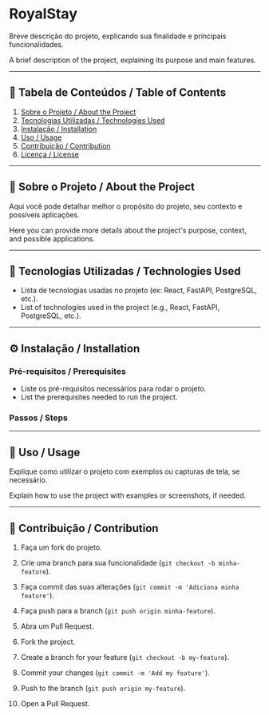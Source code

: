# RoyalStay

Breve descrição do projeto, explicando sua finalidade e principais funcionalidades.

A brief description of the project, explaining its purpose and main features.

---

## 📌 Tabela de Conteúdos / Table of Contents

1. [Sobre o Projeto / About the Project](#-sobre-o-projeto--about-the-project)
2. [Tecnologias Utilizadas / Technologies Used](#-tecnologias-utilizadas--technologies-used)
3. [Instalação / Installation](#-instalação--installation)
4. [Uso / Usage](#-uso--usage)
5. [Contribuição / Contribution](#-contribuição--contribution)
6. [Licença / License](#-licença--license)

---

## 📖 Sobre o Projeto / About the Project

Aqui você pode detalhar melhor o propósito do projeto, seu contexto e possíveis aplicações.

Here you can provide more details about the project's purpose, context, and possible applications.

---

## 🚀 Tecnologias Utilizadas / Technologies Used

- Lista de tecnologias usadas no projeto (ex: React, FastAPI, PostgreSQL, etc.).
- List of technologies used in the project (e.g., React, FastAPI, PostgreSQL, etc.).

---

## ⚙️ Instalação / Installation

### Pré-requisitos / Prerequisites

- Liste os pré-requisitos necessários para rodar o projeto.
- List the prerequisites needed to run the project.

### Passos / Steps


---

## 📌 Uso / Usage

Explique como utilizar o projeto com exemplos ou capturas de tela, se necessário.

Explain how to use the project with examples or screenshots, if needed.

---

## 🤝 Contribuição / Contribution

1. Faça um fork do projeto.
2. Crie uma branch para sua funcionalidade (`git checkout -b minha-feature`).
3. Faça commit das suas alterações (`git commit -m 'Adiciona minha feature'`).
4. Faça push para a branch (`git push origin minha-feature`).
5. Abra um Pull Request.

1. Fork the project.
2. Create a branch for your feature (`git checkout -b my-feature`).
3. Commit your changes (`git commit -m 'Add my feature'`).
4. Push to the branch (`git push origin my-feature`).
5. Open a Pull Request.
